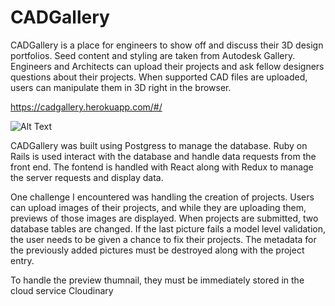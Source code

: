 # CADGallery



CADGallery is a place for engineers to show off and discuss their 3D design portfolios. Seed content and styling are taken from Autodesk Gallery. Engineers and Architects can upload their projects and ask fellow designers questions about their projects. When supported CAD files are uploaded, users can manipulate them in 3D right in the browser. 



https://cadgallery.herokuapp.com/#/

![Alt Text](https://media.giphy.com/media/i34276WfpbJQ8HFiO1/giphy.gif)

CADGallery was built using Postgress to manage the database. Ruby on Rails is used interact with the database and handle data requests from the front end. The fontend is handled with React along with Redux to manage the server requests and display data. 

One challenge I encountered was handling the creation of projects. Users can upload images of their projects, and while they are uploading them, previews of those images are displayed. When projects are submitted, two database tables are changed. If the last picture fails a model level validation, the user needs to be given a chance to fix their projects. The metadata for the previously added pictures must be destroyed along with the project entry.



To handle the preview thumnail, they must be immediately stored in the cloud service Cloudinary